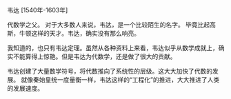 韦达
[1540年-1603年]

代数学之父。
对于大多数人来说，韦达，是一个比较陌生的名字。
毕竟比起高斯，牛顿这样的天才。韦达，确实没有那么响亮。

我知道的，也只有韦达定理。虽然从各种资料上来看，韦达似乎从数学成就上，确实不能算得上惊艳。但是韦达为代数学，还是做了很大的贡献。

韦达创建了大量数学符号，将代数推向了系统性的层级。这大大加快了代数的发展。
就像秦始皇统一度量衡一样，韦达这样的“工程化”的推进，大大推进了人类的发展速度。
